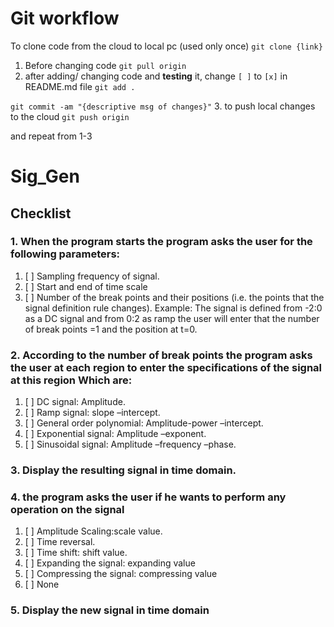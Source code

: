 # Git workflow
To clone code from the cloud to local pc (used only once)
`git clone {link}`
1. Before changing code
`git pull origin`
2. after adding/ changing code and **testing** it, change `[ ]` to `[x]` in README.md file
`git add .`

`git commit -am "{descriptive msg of changes}"`
3. to push local changes to the cloud
`git push origin`

and repeat from 1-3


# Sig_Gen
## Checklist

### 1. When the program starts the program asks the user for the following parameters:
1. [ ] Sampling frequency of signal. 
2. [ ] Start and end of time scale 
3. [ ] Number of the break points and their positions (i.e. the points that the signal definition rule changes). Example: The signal is defined from -2:0 as a DC signal and from 0:2 as ramp the user will  enter that the number of break points =1 and the position at t=0. 

### 2. According to the number of break points the program asks the user at each region to enter the specifications of the signal at this region Which are:
1. [ ] DC signal: Amplitude. 
2. [ ] Ramp signal: slope –intercept. 
2. [ ] General order polynomial: Amplitude-power –intercept.
4. [ ] Exponential signal: Amplitude –exponent. 
5. [ ] Sinusoidal signal: Amplitude –frequency –phase.

### 3. Display the resulting signal in time domain.

### 4. the program asks the user if he wants to perform any operation on the signal
1. [ ] Amplitude Scaling:scale value. 
2. [ ] Time  reversal. 
2. [ ] Time  shift: shift value. 
4. [ ] Expanding the signal: expanding value
5. [ ] Compressing the signal: compressing value
6. [ ] None

### 5. Display the new signal in time domain
